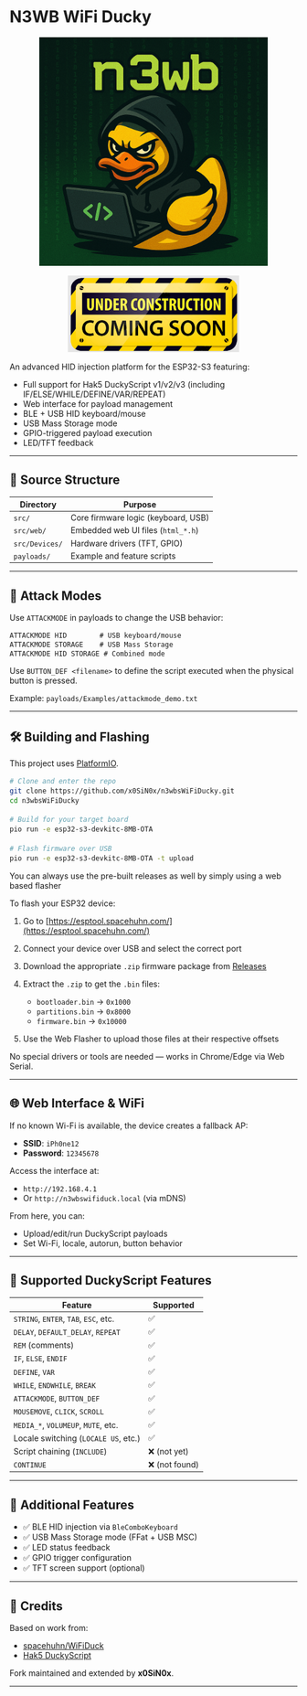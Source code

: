 # N3WB WiFi Ducky

<p align="center">
    <img alt="WiFi Duck (n3wb edition)" src="content/n3wb_main_evil.png" width="400">
</p>
<p align="center">
    <img alt="WiFi Duck (n3wb edition)" src="content/Under-Construction.png" width="300">
</p>

An advanced HID injection platform for the ESP32-S3 featuring:

* Full support for Hak5 DuckyScript v1/v2/v3 (including IF/ELSE/WHILE/DEFINE/VAR/REPEAT)
* Web interface for payload management
* BLE + USB HID keyboard/mouse
* USB Mass Storage mode
* GPIO-triggered payload execution
* LED/TFT feedback

---

## 📂 Source Structure

| Directory      | Purpose                             |
| -------------- | ----------------------------------- |
| `src/`         | Core firmware logic (keyboard, USB) |
| `src/web/`     | Embedded web UI files (`html_*.h`)  |
| `src/Devices/` | Hardware drivers (TFT, GPIO)        |
| `payloads/`    | Example and feature scripts         |

---

## 🧨 Attack Modes

Use `ATTACKMODE` in payloads to change the USB behavior:

```ducky
ATTACKMODE HID        # USB keyboard/mouse
ATTACKMODE STORAGE    # USB Mass Storage
ATTACKMODE HID STORAGE # Combined mode
```

Use `BUTTON_DEF <filename>` to define the script executed when the physical button is pressed.

Example: `payloads/Examples/attackmode_demo.txt`

---

## 🛠 Building and Flashing

This project uses [PlatformIO](https://platformio.org/).

```bash
# Clone and enter the repo
git clone https://github.com/x0SiN0x/n3wbsWiFiDucky.git
cd n3wbsWiFiDucky

# Build for your target board
pio run -e esp32-s3-devkitc-8MB-OTA

# Flash firmware over USB
pio run -e esp32-s3-devkitc-8MB-OTA -t upload
```
You can always use the pre-built releases as well by simply using a web based flasher

To flash your ESP32 device:

1. Go to [https://esptool.spacehuhn.com/](https://esptool.spacehuhn.com/)
2. Connect your device over USB and select the correct port
3. Download the appropriate `.zip` firmware package from [Releases](https://github.com/x0SiN0x/n3wbWiFiDucky/releases)
4. Extract the `.zip` to get the `.bin` files:

   * `bootloader.bin` → `0x1000`
   * `partitions.bin` → `0x8000`
   * `firmware.bin`   → `0x10000`
5. Use the Web Flasher to upload those files at their respective offsets

No special drivers or tools are needed — works in Chrome/Edge via Web Serial.


---

## 🌐 Web Interface & WiFi

If no known Wi-Fi is available, the device creates a fallback AP:

* **SSID**: `iPh0ne12`
* **Password**: `12345678`

Access the interface at:

* `http://192.168.4.1`
* Or `http://n3wbswifiduck.local` (via mDNS)

From here, you can:

* Upload/edit/run DuckyScript payloads
* Set Wi-Fi, locale, autorun, button behavior

---

## 📝 Supported DuckyScript Features

| Feature                               | Supported     |
| ------------------------------------- | ------------- |
| `STRING`, `ENTER`, `TAB`, `ESC`, etc. | ✅             |
| `DELAY`, `DEFAULT_DELAY`, `REPEAT`    | ✅             |
| `REM` (comments)                      | ✅             |
| `IF`, `ELSE`, `ENDIF`                 | ✅             |
| `DEFINE`, `VAR`                       | ✅             |
| `WHILE`, `ENDWHILE`, `BREAK`          | ✅             |
| `ATTACKMODE`, `BUTTON_DEF`            | ✅             |
| `MOUSEMOVE`, `CLICK`, `SCROLL`        | ✅             |
| `MEDIA_*`, `VOLUMEUP`, `MUTE`, etc.   | ✅             |
| Locale switching (`LOCALE US`, etc.)  | ✅             |
| Script chaining (`INCLUDE`)           | ❌ (not yet)   |
| `CONTINUE`                            | ❌ (not found) |

---

## 🧪 Additional Features

* ✅ BLE HID injection via `BleComboKeyboard`
* ✅ USB Mass Storage mode (FFat + USB MSC)
* ✅ LED status feedback
* ✅ GPIO trigger configuration
* ✅ TFT screen support (optional)

---

## 🧠 Credits

Based on work from:

* [spacehuhn/WiFiDuck](https://github.com/spacehuhn/WiFiDuck)
* [Hak5 DuckyScript](https://docs.hak5.org/hak5-usb-rubber-ducky)

Fork maintained and extended by **x0SiN0x**.

---
